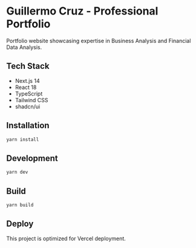 
# Guillermo Cruz - Professional Portfolio

Portfolio website showcasing expertise in Business Analysis and Financial Data Analysis.

## Tech Stack

- Next.js 14
- React 18
- TypeScript
- Tailwind CSS
- shadcn/ui

## Installation

```bash
yarn install
```

## Development

```bash
yarn dev
```

## Build

```bash
yarn build
```

## Deploy

This project is optimized for Vercel deployment.
